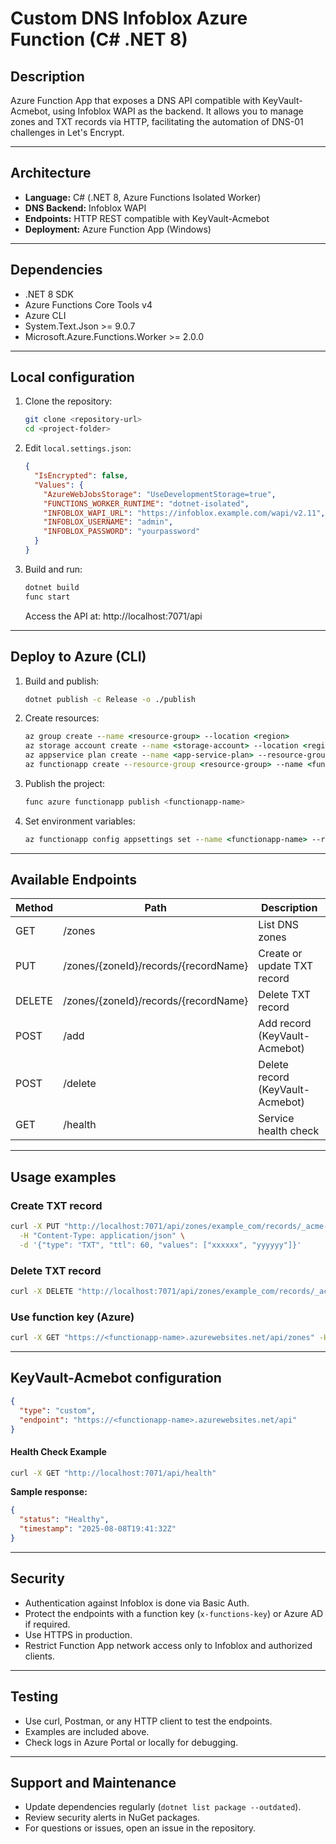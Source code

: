 # Custom DNS Infoblox Azure Function (C# .NET 8)

## Description

Azure Function App that exposes a DNS API compatible with KeyVault-Acmebot, using Infoblox WAPI as the backend. It allows you to manage zones and TXT records via HTTP, facilitating the automation of DNS-01 challenges in Let's Encrypt.

---

## Architecture

- **Language:** C# (.NET 8, Azure Functions Isolated Worker)
- **DNS Backend:** Infoblox WAPI
- **Endpoints:** HTTP REST compatible with KeyVault-Acmebot
- **Deployment:** Azure Function App (Windows)

---

## Dependencies

- .NET 8 SDK
- Azure Functions Core Tools v4
- Azure CLI
- System.Text.Json >= 9.0.7
- Microsoft.Azure.Functions.Worker >= 2.0.0

---

## Local configuration

1. Clone the repository:
    ```bash
    git clone <repository-url>
    cd <project-folder>
    ```
2. Edit `local.settings.json`:
    ```json
    {
      "IsEncrypted": false,
      "Values": {
        "AzureWebJobsStorage": "UseDevelopmentStorage=true",
        "FUNCTIONS_WORKER_RUNTIME": "dotnet-isolated",
        "INFOBLOX_WAPI_URL": "https://infoblox.example.com/wapi/v2.11",
        "INFOBLOX_USERNAME": "admin",
        "INFOBLOX_PASSWORD": "yourpassword"
      }
    }
    ```
3. Build and run:
    ```bash
    dotnet build
    func start
    ```
    Access the API at: http://localhost:7071/api

---

## Deploy to Azure (CLI)

1. Build and publish:
    ```bash
    dotnet publish -c Release -o ./publish
    ```
2. Create resources:
    ```cmd
    az group create --name <resource-group> --location <region>
    az storage account create --name <storage-account> --location <region> --resource-group <resource-group> --sku Standard_LRS
    az appservice plan create --name <app-service-plan> --resource-group <resource-group> --sku S1 --is-linux false
    az functionapp create --resource-group <resource-group> --name <functionapp-name> --plan <app-service-plan> --runtime dotnet --functions-version 4 --storage-account <storage-account>
    ```
3. Publish the project:
    ```bash
    func azure functionapp publish <functionapp-name>
    ```
4. Set environment variables:
    ```cmd
    az functionapp config appsettings set --name <functionapp-name> --resource-group <resource-group> --settings INFOBLOX_WAPI_URL="https://infoblox.example.com/wapi/v2.11" INFOBLOX_USERNAME="admin" INFOBLOX_PASSWORD="yourpassword"
    ```

---

## Available Endpoints

| Method | Path                                         | Description                              |
|--------|----------------------------------------------|------------------------------------------|
| GET    | /zones                                      | List DNS zones                           |
| PUT    | /zones/{zoneId}/records/{recordName}         | Create or update TXT record              |
| DELETE | /zones/{zoneId}/records/{recordName}         | Delete TXT record                        |
| POST   | /add                                        | Add record (KeyVault-Acmebot)            |
| POST   | /delete                                     | Delete record (KeyVault-Acmebot)         |
| GET    | /health                                     | Service health check                     |

---

## Usage examples

### Create TXT record
```sh
curl -X PUT "http://localhost:7071/api/zones/example_com/records/_acme-challenge.example.com" \
  -H "Content-Type: application/json" \
  -d '{"type": "TXT", "ttl": 60, "values": ["xxxxxx", "yyyyyy"]}'
```

### Delete TXT record
```sh
curl -X DELETE "http://localhost:7071/api/zones/example_com/records/_acme-challenge.example.com"
```

### Use function key (Azure)
```sh
curl -X GET "https://<functionapp-name>.azurewebsites.net/api/zones" -H "x-functions-key: <your-key>"
```

---

## KeyVault-Acmebot configuration

```json
{
  "type": "custom",
  "endpoint": "https://<functionapp-name>.azurewebsites.net/api"
}
```

#### Health Check Example
```sh
curl -X GET "http://localhost:7071/api/health"
```
**Sample response:**
```json
{
  "status": "Healthy",
  "timestamp": "2025-08-08T19:41:32Z"
}
```

---

## Security

- Authentication against Infoblox is done via Basic Auth.
- Protect the endpoints with a function key (`x-functions-key`) or Azure AD if required.
- Use HTTPS in production.
- Restrict Function App network access only to Infoblox and authorized clients.

---

## Testing

- Use curl, Postman, or any HTTP client to test the endpoints.
- Examples are included above.
- Check logs in Azure Portal or locally for debugging.

---

## Support and Maintenance

- Update dependencies regularly (`dotnet list package --outdated`).
- Review security alerts in NuGet packages.
- For questions or issues, open an issue in the repository.
